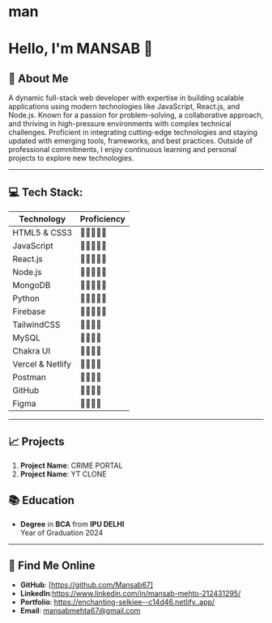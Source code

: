 ﻿# man
# Hello, I'm MANSAB 👋  

## 👤 About Me
A dynamic full-stack web developer with expertise in building scalable applications using modern technologies like JavaScript, React.js, and Node.js. Known for a passion for problem-solving, a collaborative approach, and thriving in high-pressure environments with complex technical challenges. Proficient in integrating cutting-edge technologies and staying updated with emerging tools, frameworks, and best practices. Outside of professional commitments, I enjoy continuous learning and personal projects to explore new technologies.

---

## 💻 Tech Stack:

| Technology      | Proficiency |
|------------------|-------------|
| HTML5 & CSS3     | 🌟🌟🌟🌟🌟 |
| JavaScript       | 🌟🌟🌟🌟🌟 |
| React.js         | 🌟🌟🌟🌟🌟 |
| Node.js          | 🌟🌟🌟🌟🌟 |
| MongoDB          | 🌟🌟🌟🌟🌟 |
| Python           | 🌟🌟🌟🌟🌟 |
| Firebase         | 🌟🌟🌟🌟🌟 |
| TailwindCSS      | 🌟🌟🌟🌟 |
| MySQL            | 🌟🌟🌟🌟 |
| Chakra UI        | 🌟🌟🌟🌟 |
| Vercel & Netlify | 🌟🌟🌟🌟 |
| Postman          | 🌟🌟🌟🌟 |
| GitHub           | 🌟🌟🌟🌟 |
| Figma            | 🌟🌟🌟🌟 |

---

## 📈 Projects
1. **Project Name**: CRIME PORTAL
2. **Project Name**:  YT CLONE



## 📚 Education
- **Degree** in **BCA** from **IPU DELHI**  
  Year of Graduation 2024 

---

## 🔎 Find Me Online
- **GitHub**: [https://github.com/Mansab67]
- **LinkedIn**:https://www.linkedin.com/in/mansab-mehto-212431295/
- **Portfolio**: https://enchanting-selkiee--c14d46.netlify..app/
- **Email**: mansabmehta67@gmail.com

